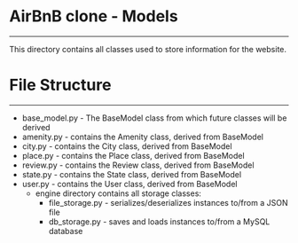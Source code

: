 # AirBnB clone - Models
---
This directory contains all classes used to store information for the website.

# File Structure
---
* base_model.py - The BaseModel class from which future classes will be derived
* amenity.py - contains the Amenity class, derived from BaseModel
* city.py - contains the City class, derived from BaseModel
* place.py - contains the Place class, derived from BaseModel
* review.py - contains the Review class, derived from BaseModel
* state.py - contains the State class, derived from BaseModel
* user.py - contains the User class, derived from BaseModel
    * engine directory contains all storage classes:
      * file_storage.py - serializes/deserializes instances to/from a JSON file
      * db_storage.py - saves and loads instances to/from a MySQL database
